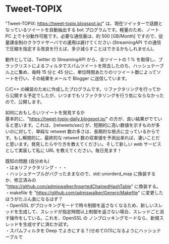 # Tweet-TOPIX

"Tweet-TOPIX: https://tweet-topix.blogspot.jp/" は、現在ツイッターで話題となっているツイートを自動抽出する bot プログラムです。軽量のため、ノート PC 上で十分動作可能です。必要な通信量は、約 500 [GB/Month] ですので、従量課金制のクラウドサーバでの運用は避けてください (StreamingAPI での通信で圧縮を指定する改良を行えば、多少減らすことはできるかもしれません)。

動作としては、Twitter の StreamingAPI から、全ツイートの 1 % を取得し、ブラックリストによるフィルタでスパムツイートを除去したのち、ハッシュテーブル上に集め、毎時 15 分と 45 分に、単位時間あたりのリツイート数によってソートを行い、その結果をメールで Blogger に送信しています。

C/C++ の練習のために作成したプログラムです。リファクタリングを行ってから公開する予定でしたが、いつまでもリファクタリングを行う気にならなかったので、公開します。  

如何におもしろいツイートを発見するか  
基本的に、"https://tweet-topix-daily.blogspot.jp/" の方が、良い結果がでていると思います。これは、[retweets/sec] が、短期的に高い数値を示すものが多いのに対して、単純な retweet 数の多さは、長期的な視点に立っているからです。もし瞬間的に、最終的な retweet 数の収束値を予測出来れば、凄いことだと思います。発見したらやり方を教えてください。そして新しい web サービスとして実装して私に URL を教えてください。毎日見ます！

既知の問題 (自分めも)  
・はぁリファクタリング・・・  
・ハッシュテーブルがバグったままなので、std::unorderd_map に換装するか、修正済みの "https://github.com/admiswalker/InsertedChainedHashTable" に換装する。  
・makefile を "https://github.com/admiswalker/GenericMakefile" に変更したほうがたぶん楽になるはず？  
・OpenSSL がブロッキングモードで時々制御を返さなくなるため、新しいスレッドを生成して、スレッドが指定時間以上制御を返さない場合、スレッドごと消す操作をしている。これを、OpenSSL の ノンブロッキングモードなら、新規スレッドを生成せずに済むか試す。  
・スパムフィルタを Deep でよきにする？(せめてO(1)になるようにハッシュテーブルで

